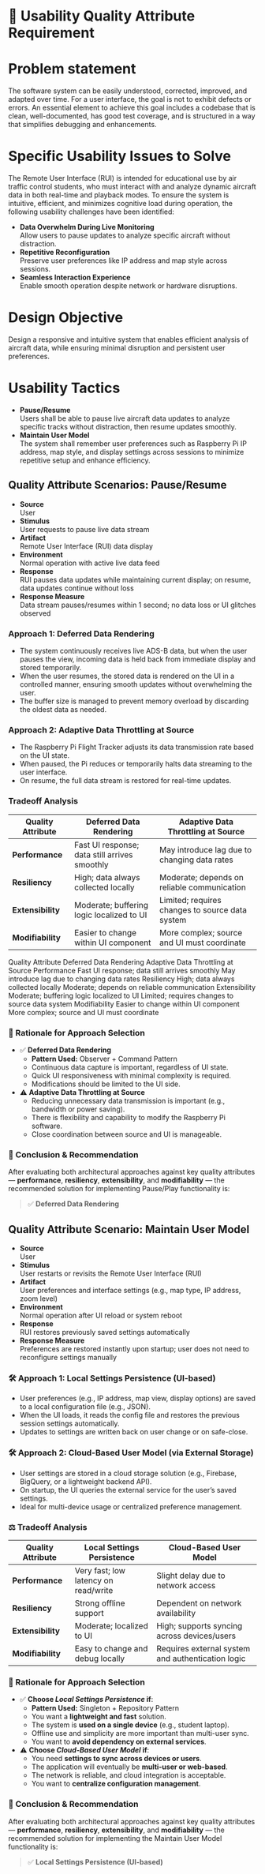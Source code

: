 # 🧩 Usability Quality Attribute Requirement
# Problem statement
The software system can be easily understood, corrected, improved, and adapted over time.
For a user interface, the goal is not to exhibit defects or errors.
An essential element to achieve this goal includes a codebase that is clean, well-documented,
has good test coverage, and is structured in a way that simplifies debugging and enhancements.

# Specific Usability Issues to Solve
The Remote User Interface (RUI) is intended for educational use by air traffic control students, who must interact with and analyze dynamic aircraft data in both real-time and playback modes. To ensure the system is intuitive, efficient, and minimizes cognitive load during operation, the following usability challenges have been identified:
- **Data Overwhelm During Live Monitoring**  
  Allow users to pause updates to analyze specific aircraft without distraction.
- **Repetitive Reconfiguration**  
  Preserve user preferences like IP address and map style across sessions.
- **Seamless Interaction Experience**  
  Enable smooth operation despite network or hardware disruptions.

# Design Objective
Design a responsive and intuitive system that enables efficient analysis of aircraft data, while ensuring minimal disruption and persistent user preferences.

# Usability Tactics
- **Pause/Resume**  
  Users shall be able to pause live aircraft data updates to analyze specific tracks without distraction, then resume updates smoothly.
- **Maintain User Model**  
  The system shall remember user preferences such as Raspberry Pi IP address, map style, and display settings across sessions to minimize repetitive setup and enhance efficiency.

## Quality Attribute Scenarios: Pause/Resume
- **Source**  
  User
- **Stimulus**  
  User requests to pause live data stream
- **Artifact**  
  Remote User Interface (RUI) data display
- **Environment**  
  Normal operation with active live data feed
- **Response**  
  RUI pauses data updates while maintaining current display; on resume, data updates continue without loss
- **Response Measure**  
  Data stream pauses/resumes within 1 second; no data loss or UI glitches observed

### Approach 1: Deferred Data Rendering
- The system continuously receives live ADS-B data, but when the user pauses the view, incoming data is held back from immediate display and stored temporarily.
- When the user resumes, the stored data is rendered on the UI in a controlled manner, ensuring smooth updates without overwhelming the user.
- The buffer size is managed to prevent memory overload by discarding the oldest data as needed.

### Approach 2: Adaptive Data Throttling at Source
- The Raspberry Pi Flight Tracker adjusts its data transmission rate based on the UI state.
- When paused, the Pi reduces or temporarily halts data streaming to the user interface.
- On resume, the full data stream is restored for real-time updates.

### Tradeoff Analysis
| Quality Attribute | Deferred Data Rendering                   | Adaptive Data Throttling at Source              |
|-------------------|------------------------------------------|------------------------------------------------|
| **Performance**   | Fast UI response; data still arrives smoothly | May introduce lag due to changing data rates     |
| **Resiliency**    | High; data always collected locally       | Moderate; depends on reliable communication      |
| **Extensibility** | Moderate; buffering logic localized to UI | Limited; requires changes to source data system |
| **Modifiability** | Easier to change within UI component       | More complex; source and UI must coordinate      |


Quality Attribute	Deferred Data Rendering	Adaptive Data Throttling at Source
Performance	Fast UI response; data still arrives smoothly	May introduce lag due to changing data rates
Resiliency	High; data always collected locally	Moderate; depends on reliable communication
Extensibility	Moderate; buffering logic localized to UI	Limited; requires changes to source data system
Modifiability	Easier to change within UI component	More complex; source and UI must coordinate

### 🧠 Rationale for Approach Selection
- ✅ **Deferred Data Rendering**  
  - **Pattern Used:** Observer + Command Pattern
  - Continuous data capture is important, regardless of UI state.
  - Quick UI responsiveness with minimal complexity is required.
  - Modifications should be limited to the UI side.
- ⚠️ **Adaptive Data Throttling at Source**  
  - Reducing unnecessary data transmission is important (e.g., bandwidth or power saving).
  - There is flexibility and capability to modify the Raspberry Pi software.
  - Close coordination between source and UI is manageable.

### 🏁 Conclusion & Recommendation
After evaluating both architectural approaches against key quality attributes — **performance**, **resiliency**, **extensibility**, and **modifiability** — the recommended solution for implementing Pause/Play functionality is:
> ✅ **Deferred Data Rendering**

## Quality Attribute Scenario: Maintain User Model
- **Source**  
  User  
- **Stimulus**  
  User restarts or revisits the Remote User Interface (RUI)  
- **Artifact**  
  User preferences and interface settings (e.g., map type, IP address, zoom level)  
- **Environment**  
  Normal operation after UI reload or system reboot  
- **Response**  
  RUI restores previously saved settings automatically  
- **Response Measure**  
  Preferences are restored instantly upon startup; user does not need to reconfigure settings manually

### 🛠 Approach 1: Local Settings Persistence (UI-based)
- User preferences (e.g., IP address, map view, display options) are saved to a local configuration file (e.g., JSON).
- When the UI loads, it reads the config file and restores the previous session settings automatically.
- Updates to settings are written back on user change or on safe-close.

### 🛠 Approach 2: Cloud-Based User Model (via External Storage)
- User settings are stored in a cloud storage solution (e.g., Firebase, BigQuery, or a lightweight backend API).
- On startup, the UI queries the external service for the user’s saved settings.
- Ideal for multi-device usage or centralized preference management.

### ⚖️ Tradeoff Analysis
| Quality Attribute | Local Settings Persistence                 | Cloud-Based User Model                           |
|-------------------|--------------------------------------------|--------------------------------------------------|
| **Performance**   | Very fast; low latency on read/write       | Slight delay due to network access               |
| **Resiliency**    | Strong offline support                     | Dependent on network availability                |
| **Extensibility** | Moderate; localized to UI                  | High; supports syncing across devices/users      |
| **Modifiability** | Easy to change and debug locally           | Requires external system and authentication logic|


### 🧠 Rationale for Approach Selection
- ✅ **Choose _Local Settings Persistence_ if**:
  - **Pattern Used:** Singleton + Repository Pattern
  - You want a **lightweight and fast** solution.
  - The system is **used on a single device** (e.g., student laptop).
  - Offline use and simplicity are more important than multi-user sync.
  - You want to **avoid dependency on external services**.
- ⚠️ **Choose _Cloud-Based User Model_ if**:
  - You need **settings to sync across devices or users**.
  - The application will eventually be **multi-user or web-based**.
  - The network is reliable, and cloud integration is acceptable.
  - You want to **centralize configuration management**.

### 🏁 Conclusion & Recommendation
After evaluating both architectural approaches against key quality attributes — **performance**, **resiliency**, **extensibility**, and **modifiability** — the recommended solution for implementing the Maintain User Model functionality is:
> ✅ **Local Settings Persistence (UI-based)**
